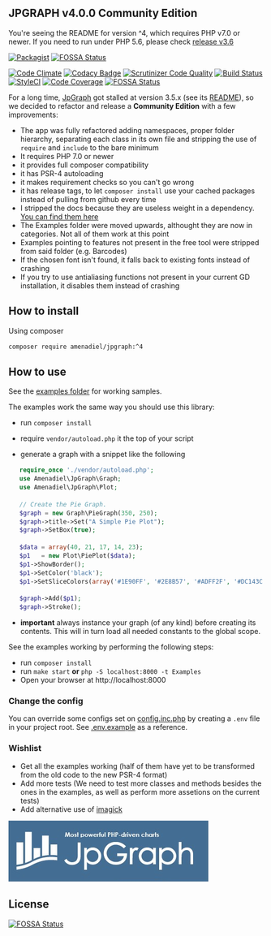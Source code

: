 ## JPGRAPH v4.0.0 Community Edition

You're seeing the README for version ^4, which requires PHP v7.0 or newer. If you need to run under PHP 5.6, please check [release v3.6](https://github.com/HuasoFoundries/jpgraph/tree/v3.6.21)

[![Packagist](https://img.shields.io/packagist/dm/amenadiel/jpgraph.svg)](https://packagist.org/packages/amenadiel/jpgraph) [![FOSSA Status](https://app.fossa.io/api/projects/git%2Bgithub.com%2FHuasoFoundries%2Fjpgraph.svg?type=shield)](https://app.fossa.io/projects/git%2Bgithub.com%2FHuasoFoundries%2Fjpgraph?ref=badge_shield)

[![Code Climate](https://codeclimate.com/github/HuasoFoundries/jpgraph/badges/gpa.svg)](https://codeclimate.com/github/HuasoFoundries/jpgraph)
[![Codacy Badge](https://api.codacy.com/project/badge/Grade/1a7ea0cac1d84bc79545c9f6ff85cd25)](https://www.codacy.com/app/amenadiel/jpgraph?utm_source=github.com&utm_medium=referral&utm_content=HuasoFoundries/jpgraph&utm_campaign=Badge_Grade)
[![Scrutinizer Code Quality](https://scrutinizer-ci.com/g/HuasoFoundries/jpgraph/badges/quality-score.png?b=master)](https://scrutinizer-ci.com/g/HuasoFoundries/jpgraph/?branch=master)
[![Build Status](https://scrutinizer-ci.com/g/HuasoFoundries/jpgraph/badges/build.png?b=master)](https://scrutinizer-ci.com/g/HuasoFoundries/jpgraph/build-status/master)
[![StyleCI](https://styleci.io/repos/39590412/shield?branch=master)](https://styleci.io/repos/39590412)
[![Code Coverage](https://scrutinizer-ci.com/g/HuasoFoundries/jpgraph/badges/coverage.png?b=master)](https://scrutinizer-ci.com/g/HuasoFoundries/jpgraph/?branch=master)
[![FOSSA Status](https://app.fossa.io/api/projects/git%2Bgithub.com%2FHuasoFoundries%2Fjpgraph.svg?type=shield)](https://app.fossa.io/projects/git%2Bgithub.com%2FHuasoFoundries%2Fjpgraph?ref=badge_shield)

For a long time, [JpGraph](http://jpgraph.net/) got stalled at version 3.5.x (see its [README](README.3.5.md)), so we decided to refactor and release a **Community Edition** with a few improvements:

-  The app was fully refactored adding namespaces, proper folder hierarchy, separating each class in its own file and stripping the use of `require` and `include` to the bare minimum
-  It requires PHP 7.0 or newer
-  it provides full composer compatibility
-  it has PSR-4 autoloading
-  it makes requirement checks so you can't go wrong
-  it has release tags, to let `composer install` use your cached packages instead of pulling from github every time
-  I stripped the docs because they are useless weight in a dependency. [You can find them here](http://jpgraph.net/doc/)
-  The Examples folder were moved upwards, althought they are now in categories. Not all of them work at this point
-  Examples pointing to features not present in the free tool were stripped from said folder (e.g. Barcodes)
-  If the chosen font isn't found, it falls back to existing fonts instead of crashing
-  If you try to use antialiasing functions not present in your current GD installation, it disables them instead of crashing

## How to install

Using composer

```sh
composer require amenadiel/jpgraph:^4
```

## How to use

See the [examples folder](https://github.com/amenadiel/jpgraph/tree/master/Examples) for working samples.

The examples work the same way you should use this library:

-  run `composer install`

-  require `vendor/autoload.php` it the top of your script

-  generate a graph with a snippet like the following

```php
   require_once './vendor/autoload.php';
   use Amenadiel\JpGraph\Graph;
   use Amenadiel\JpGraph\Plot;

   // Create the Pie Graph.
   $graph = new Graph\PieGraph(350, 250);
   $graph->title->Set("A Simple Pie Plot");
   $graph->SetBox(true);

   $data = array(40, 21, 17, 14, 23);
   $p1   = new Plot\PiePlot($data);
   $p1->ShowBorder();
   $p1->SetColor('black');
   $p1->SetSliceColors(array('#1E90FF', '#2E8B57', '#ADFF2F', '#DC143C', '#BA55D3'));

   $graph->Add($p1);
   $graph->Stroke();
```

-  **important** always instance your graph (of any kind) before creating its contents. This will in turn load all needed constants to the global scope.

See the examples working by performing the following steps:

-  run `composer install`
-  run `make start` **or** `php -S localhost:8000 -t Examples`
-  Open your browser at http://localhost:8000

### Change the config

You can override some configs set on [config.inc.php](src/config.inc.php) by creating a `.env` file in your project root.
See [.env.example](.env.example) as a reference.

### Wishlist

-  Get all the examples working (half of them have yet to be transformed from the old code to the new PSR-4 format)
-  Add more tests (We need to test more classes and methods besides the ones in the examples, as well as perform more assetions on the current tests)
-  Add alternative use of [imagick](http://php.net/manual/en/imagick.setup.php)

![jpgraph_logo](https://raw.githubusercontent.com/HuasoFoundries/jpgraph/master/jpgraph_logo.jpg)

## License

[![FOSSA Status](https://app.fossa.io/api/projects/git%2Bgithub.com%2FHuasoFoundries%2Fjpgraph.svg?type=large)](https://app.fossa.io/projects/git%2Bgithub.com%2FHuasoFoundries%2Fjpgraph?ref=badge_large)
